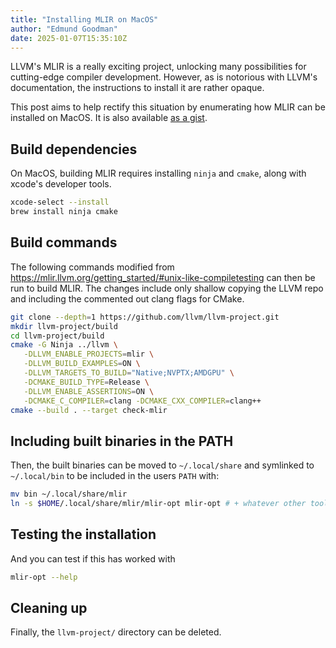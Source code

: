 ```yaml
---
title: "Installing MLIR on MacOS"
author: "Edmund Goodman"
date: 2025-01-07T15:35:10Z
---
```


LLVM's MLIR is a really exciting project, unlocking many possibilities for
cutting-edge compiler development. However, as is notorious with LLVM's
documentation, the instructions to install it are rather opaque.

This post aims to help rectify this situation by enumerating how MLIR can be
installed on MacOS. It is also available
[as a gist](https://gist.github.com/EdmundGoodman/1a2ab4171b67bad566045031b1861514).

<!--more-->

## Build dependencies

On MacOS, building MLIR requires installing `ninja` and `cmake`, along with
xcode's developer tools.

```bash
xcode-select --install
brew install ninja cmake
```

## Build commands

The following commands modified from
<https://mlir.llvm.org/getting_started/#unix-like-compiletesting> can then be
run to build MLIR. The changes include only shallow copying the LLVM repo and
including the commented out clang flags for CMake.

```bash
git clone --depth=1 https://github.com/llvm/llvm-project.git
mkdir llvm-project/build
cd llvm-project/build
cmake -G Ninja ../llvm \
   -DLLVM_ENABLE_PROJECTS=mlir \
   -DLLVM_BUILD_EXAMPLES=ON \
   -DLLVM_TARGETS_TO_BUILD="Native;NVPTX;AMDGPU" \
   -DCMAKE_BUILD_TYPE=Release \
   -DLLVM_ENABLE_ASSERTIONS=ON \
   -DCMAKE_C_COMPILER=clang -DCMAKE_CXX_COMPILER=clang++
cmake --build . --target check-mlir
```

## Including built binaries in the PATH

Then, the built binaries can be moved to `~/.local/share` and symlinked to
`~/.local/bin` to be included in the users `PATH` with:

```bash
mv bin ~/.local/share/mlir
ln -s $HOME/.local/share/mlir/mlir-opt mlir-opt # + whatever other tools are being used
```

## Testing the installation

And you can test if this has worked with

```bash
mlir-opt --help
```

## Cleaning up

Finally, the `llvm-project/` directory can be deleted.
